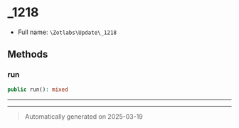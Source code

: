 
# _1218





* Full name: `\Zotlabs\Update\_1218`




## Methods


### run



```php
public run(): mixed
```












***


***
> Automatically generated on 2025-03-19
